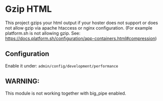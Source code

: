 # Gzip HTML

This project gzips your html output if your hoster does not support or does not allow gzip via apache htaccess or nginx configuration.
(For example platform.sh is not allowing gzip. See: https://docs.platform.sh/configuration/app-containers.html#compression)

## Configuration

Enable it under: `admin/config/development/performance`
 
## WARNING:
This module is not working together with big_pipe enabled.
